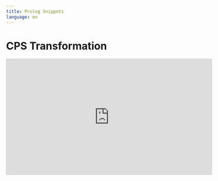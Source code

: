 ```yaml
---
title: Prolog Snippets
language: en
---
```


# CPS Transformation

<iframe style="border: solid 1px #ccc" width="560" height="315" src="https://prolog-player.netlify.app/?html=%3Cp%3ECPS%E5%A4%89%E6%8F%9B%E3%82%92%E8%A8%88%E7%AE%97%E3%81%99%E3%82%8B%E3%81%9F%E3%82%81%E3%81%AE%E3%82%A2%E3%83%97%E3%83%AA%E3%81%A7%E3%81%99%E3%80%82%E4%B8%8B%E8%A8%98%E3%81%AE%E3%83%9C%E3%82%BF%E3%83%B3%E3%82%92%E3%82%AF%E3%83%AA%E3%83%83%E3%82%AF%E3%81%97%E3%81%A6%3Ccode%3Eimply(a%2C%20imply(b%2C%20c)).%3C%2Fcode%3E%E3%81%AE%E3%82%88%E3%81%86%E3%81%AB%E3%82%B3%E3%83%BC%E3%83%89%E3%82%92implication%E3%81%AE%E5%BD%A2%E3%81%A7%E5%BC%8F%E3%82%92%E5%85%A5%E5%8A%9B%E3%81%99%E3%82%8B%E3%81%A8%E3%80%81%E4%B8%8B%E8%A8%98%E3%81%AB%E5%A4%89%E6%8F%9B%E7%B5%90%E6%9E%9C%E3%81%8C%E8%A1%A8%E7%A4%BA%E3%81%95%E3%82%8C%E3%81%BE%E3%81%99%E3%80%82%3C%2Fp%3E%0A%3Cdiv%20id%3D%22btn-container%22%3E%0A%20%20%3Cbutton%20id%3D%22btn%22%3ECPS%20Transform%3C%2Fbutton%3E%0A%3C%2Fdiv%3E%0A%3Ctable%20style%3D%22display%3A%20none%22%3E%0A%20%20%3Ctbody%3E%0A%20%20%20%20%3Ctr%3E%3Cth%3EInput%3C%2Fth%3E%3Ctd%3E%3Cspan%20id%3D%22input%22%3E%3C%2Fspan%3E%3C%2Ftd%3E%3C%2Ftr%3E%0A%20%20%20%20%3Ctr%3E%3Cth%3EOutput%3C%2Fth%3E%3Ctd%3E%3Cspan%20id%3D%22output%22%3E%3C%2Fspan%3E%3C%2Ftd%3E%3C%2Ftr%3E%0A%20%20%3C%2Ftbody%3E%0A%3C%2Ftable%3E%0A&css=%23btn-container%20%7B%0A%20%20display%3A%20flex%3B%0A%20%20justify-content%3Acenter%3B%0A%20%20align-items%3A%20center%3B%0A%20%20margin-bottom%3A%2010px%3B%0A%7D%0Atable%20%7B%0A%20%20color%3A%20%23666%3B%0A%7D%0Ath%20%7B%0A%20%20width%3A%205em%3B%0A%20%20padding-right%3A%2010px%3B%0A%20%20border-right%3A%20solid%201px%20%23aaa%3B%0A%7D%0Atable%20%7B%0A%20%20width%3A%20100%25%3B%0A%20%20border%3A%20solid%201px%20%23aaa%3B%0A%7D%0A%23btn%20%7B%0A%20%20padding%3A%205px%3B%0A%20%20font-size%3A%201.2em%3B%0A%20%20background%3A%20transparent%3B%0A%20%20color%3A%20green%3B%0A%20%20border%3A%20solid%201px%20green%3B%0A%20%20border-radius%3A%205px%3B%0A%7D%0A%23btn%3Ahover%20%7B%0A%20%20background%3A%20green%3B%0A%20%20color%3A%20white%3B%0A%7D&prolog=%3A-use_module(library(charsio)).%0A%3A-use_module(library(dom)).%0A%0Acps0(T%2C%20A%2C%20imply(imply(U%2CA)%2CA))%20%3A-%20cps1(T%2CA%2CU).%0Acps1(T%2C%20_%2C%20T)%20%3A-%20atom(T).%0Acps1(imply(T%2C%20S)%2C%20A%2C%20imply(X%2C%20Y))%20%3A-%20cps1(T%2CA%2CX)%2C%20cps0(S%2CA%2CY).%0A%0Amain%20%3A-%0A%20%20get_by_id(btn%2C%20Btn)%2C%0A%20%20get_by_id(output%2C%20Output)%2C%20%0A%20%20get_by_id(input%2C%20Input)%2C%0A%20%20get_by_tag(table%2C%20Table)%2C%0A%20%20bind(Btn%2C%20click%2C%20_%2C%20(%0A%20%20%20%20read(T)%2C%0A%20%20%20%20cps0(T%2C%20a%2C%20S)%2C%0A%20%20%20%20set_style(Table%2C%20display%2C%20block)%2C%0A%20%20%20%20html(Input%2C%20T)%2C%0A%20%20%20%20html(Output%2C%20S)%0A%20%20)).&limit=10000&query=main."></iframe>
